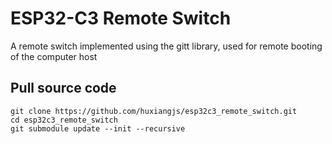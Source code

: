 # ESP32-C3 Remote Switch
A remote switch implemented using the gitt library, used for remote booting of the computer host

## Pull source code
```shell
git clone https://github.com/huxiangjs/esp32c3_remote_switch.git
cd esp32c3_remote_switch
git submodule update --init --recursive
```
